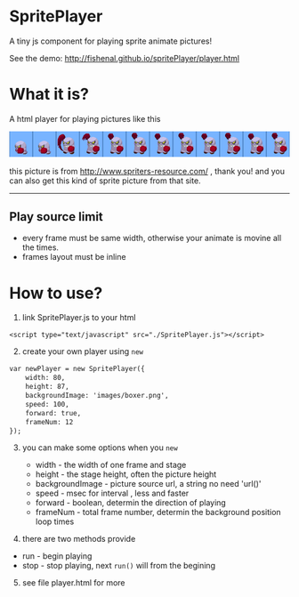 # SpritePlayer
A tiny js component for playing sprite animate pictures!

See the demo: http://fishenal.github.io/spritePlayer/player.html

# What it is?

A html player for playing pictures like this

![image](./images/boxer.png)

this picture is from http://www.spriters-resource.com/ , thank you! 
and you can also get this kind of sprite picture from that site.

---

## Play source limit
- every frame must be same width, otherwise your animate is movine all the times.
- frames layout must be inline

# How to use?
1. link SpritePlayer.js to your html
```
<script type="text/javascript" src="./SpritePlayer.js"></script>
```
2. create your own player using ```new```
```
var newPlayer = new SpritePlayer({
    width: 80,
    height: 87,
    backgroundImage: 'images/boxer.png',
    speed: 100,
    forward: true,
    frameNum: 12
});
```
3. you can make some options when you ```new```
    - width   - the width of one frame and stage
    - height  - the stage height, often the picture height
    - backgroundImage - picture source url, a string no need 'url()'
    - speed  - msec for interval , less and faster
    - forward - boolean, determin the direction of playing
    - frameNum - total frame number, determin the background position loop times

4. there are two methods provide
  - run - begin playing
  - stop - stop playing, next ```run()``` will from the begining

5. see file player.html for more




